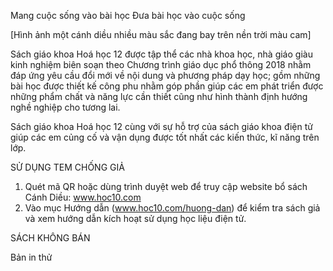 Mang cuộc sống vào bài học
Đưa bài học vào cuộc sống

[Hình ảnh một cánh diều nhiều màu sắc đang bay trên nền trời màu cam]

Sách giáo khoa Hoá học 12 được tập thể các nhà khoa học, nhà giáo giàu kinh nghiệm biên soạn theo Chương trình giáo dục phổ thông 2018 nhằm đáp ứng yêu cầu đổi mới về nội dung và phương pháp dạy học; gồm những bài học được thiết kế công phu nhằm góp phần giúp các em phát triển được những phẩm chất và năng lực cần thiết cũng như hình thành định hướng nghề nghiệp cho tương lai.

Sách giáo khoa Hoá học 12 cùng với sự hỗ trợ của sách giáo khoa điện tử giúp các em củng cố và vận dụng được tốt nhất các kiến thức, kĩ năng trên lớp.

SỬ DỤNG TEM CHỐNG GIẢ
1. Quét mã QR hoặc dùng trình duyệt web để truy cập website bổ sách Cánh Diều: www.hoc10.com
2. Vào mục Hướng dẫn (www.hoc10.com/huong-dan) để kiểm tra sách giả và xem hướng dẫn kích hoạt sử dụng học liệu điện tử.

SÁCH KHÔNG BÁN

Bản in thử
